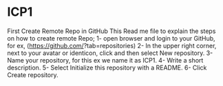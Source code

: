 # ICP1
First Create Remote Repo in GitHub
This Read me file to explain the steps on how to create remote Repo;
1- open browser and login to your GitHub, for ex, (https://github.com/<User>?tab=repositories)
2- In the upper right corner, next to your avatar or identicon, click  and then select New repository.
3- Name your repository, for this ex we name it as ICP1.
4- Write a short description.
5- Select Initialize this repository with a README.
6- Click Create repository.